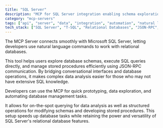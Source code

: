 ```yaml
---
title: "SQL Server"
description: "MCP for SQL Server integration enabling schema exploration, query execution, and stored procedure management through natural language."
category: "mcp-servers"
tags: ["api", "server", "data", "integration", "automation", "natural language processing", "database schema exploration", "query execution"]
tech_stack: ["SQL Server", "T-SQL", "Relational Databases", "JSON-RPC", "Database Management", "Conversational Interfaces"]
---
```


The MCP Server connects smoothly with Microsoft SQL Server, letting developers use natural language commands to work with relational databases. 

This tool helps users explore database schemas, execute SQL queries directly, and manage stored procedures efficiently using JSON-RPC communication. By bridging conversational interfaces and database operations, it makes complex data analysis easier for those who may not have extensive SQL knowledge.

Developers can use the MCP for quick prototyping, data exploration, and automating database management tasks. 

It allows for on-the-spot querying for data analysis as well as structured operations for modifying schemas and developing stored procedures. This setup speeds up database tasks while retaining the power and versatility of SQL Server's relational database features.